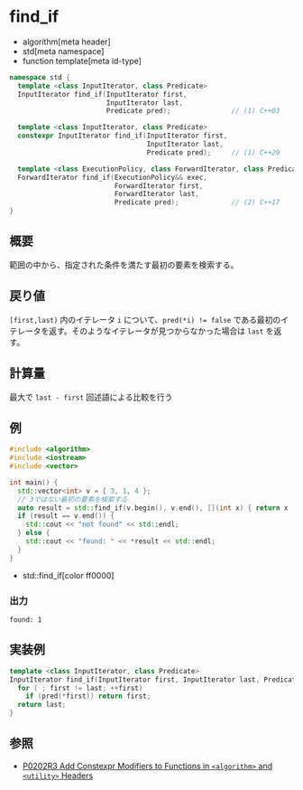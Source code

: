 # find_if
* algorithm[meta header]
* std[meta namespace]
* function template[meta id-type]

```cpp
namespace std {
  template <class InputIterator, class Predicate>
  InputIterator find_if(InputIterator first,
                        InputIterator last,
                        Predicate pred);               // (1) C++03

  template <class InputIterator, class Predicate>
  constexpr InputIterator find_if(InputIterator first,
                                  InputIterator last,
                                  Predicate pred);     // (1) C++20

  template <class ExecutionPolicy, class ForwardIterator, class Predicate>
  ForwardIterator find_if(ExecutionPolicy&& exec,
                          ForwardIterator first,
                          ForwardIterator last,
                          Predicate pred);             // (2) C++17
}
```

## 概要
範囲の中から、指定された条件を満たす最初の要素を検索する。


## 戻り値
`[first,last)` 内のイテレータ `i` について、`pred(*i) != false` である最初のイテレータを返す。そのようなイテレータが見つからなかった場合は `last` を返す。


## 計算量
最大で `last - first` 回述語による比較を行う


## 例
```cpp example
#include <algorithm>
#include <iostream>
#include <vector>

int main() {
  std::vector<int> v = { 3, 1, 4 };
  // 3ではない最初の要素を検索する
  auto result = std::find_if(v.begin(), v.end(), [](int x) { return x != 3; });
  if (result == v.end()) {
    std::cout << "not found" << std::endl;
  } else {
    std::cout << "found: " << *result << std::endl;
  }
}
```
* std::find_if[color ff0000]

### 出力
```
found: 1
```


## 実装例
```cpp
template <class InputIterator, class Predicate>
InputIterator find_if(InputIterator first, InputIterator last, Predicate pred) {
  for ( ; first != last; ++first)
    if (pred(*first)) return first;
  return last;
}
```


## 参照
- [P0202R3 Add Constexpr Modifiers to Functions in `<algorithm>` and `<utility>` Headers](http://www.open-std.org/jtc1/sc22/wg21/docs/papers/2017/p0202r3.html)
